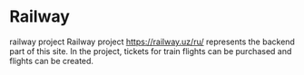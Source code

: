 # Railway
railway project
Railway project https://railway.uz/ru/ represents the backend part of this site. In the project, 
tickets for train flights can be purchased and flights can be created.
